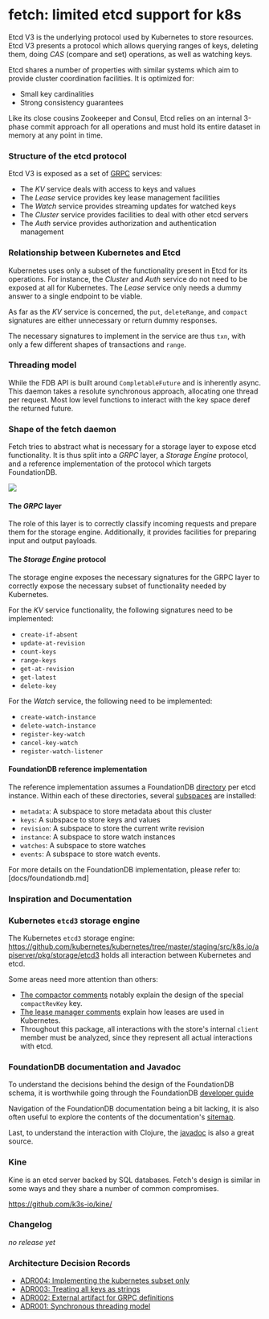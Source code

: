 fetch: limited etcd support for k8s
===================================

Etcd V3 is the underlying protocol used by Kubernetes to store
resources. Etcd V3 presents a protocol which allows querying ranges
of keys, deleting them, doing *CAS* (compare and set) operations,
as well as watching keys.

Etcd shares a number of properties with similar systems which
aim to provide cluster coordination facilities. It is optimized for:

- Small key cardinalities
- Strong consistency guarantees

Like its close cousins Zookeeper and Consul, Etcd relies on an
internal 3-phase commit approach for all operations and must hold its
entire dataset in memory at any point in time.

### Structure of the etcd protocol

Etcd V3 is exposed as a set of [GRPC](https://grpc.io) services:

- The *KV* service deals with access to keys and values
- The *Lease* service provides key lease management facilities
- The *Watch* service provides streaming updates for watched keys
- The *Cluster* service provides facilities to deal with other etcd servers
- The *Auth* service provides authorization and authentication management

### Relationship between Kubernetes and Etcd

Kubernetes uses only a subset of the functionality present in Etcd for
its operations. For instance, the *Cluster* and *Auth* service do not
need to be exposed at all for Kubernetes. The *Lease* service only
needs a dummy answer to a single endpoint to be viable.

As far as the *KV* service is concerned, the `put`, `deleteRange`,
and `compact` signatures are either unnecessary or return dummy
responses.

The necessary signatures to implement in the service are thus
`txn`, with only a few different shapes of transactions and `range`.

### Threading model

While the FDB API is built around `CompletableFuture` and is inherently
async. This daemon takes a resolute synchronous approach, allocating one
thread per request. Most low level functions to interact with the key space
deref the returned future.

### Shape of the fetch daemon

Fetch tries to abstract what is necessary for a storage layer to expose
etcd functionality. It is thus split into a *GRPC* layer, a *Storage Engine*
protocol, and a reference implementation of the protocol which targets
FoundationDB.

![](http://img.sos-ch-dk-2.exo.io/fetch/architecture.png)

#### The *GRPC* layer

The role of this layer is to correctly classify incoming requests
and prepare them for the storage engine. Additionally, it provides
facilities for preparing input and output payloads.

#### The *Storage Engine* protocol

The storage engine exposes the necessary signatures for the GRPC layer
to correctly expose the necessary subset of functionality needed by
Kubernetes.

For the *KV* service functionality, the following signatures need to
be implemented:

- `create-if-absent`
- `update-at-revision`
- `count-keys`
- `range-keys`
- `get-at-revision`
- `get-latest`
- `delete-key`

For the *Watch* service, the following need to be implemented:

- `create-watch-instance`
- `delete-watch-instance`
- `register-key-watch`
- `cancel-key-watch`
- `register-watch-listener`

#### FoundationDB reference implementation

The reference implementation assumes a FoundationDB [directory](https://apple.github.io/foundationdb/developer-guide.html#directories)
per etcd instance. Within each of these directories, several [subspaces](https://apple.github.io/foundationdb/developer-guide.html#subspaces)
are installed:

- `metadata`: A subspace to store metadata about this cluster
- `keys`: A subspace to store keys and values
- `revision`: A subspace to store the current write revision
- `instance`: A subspace to store watch instances
- `watches`: A subspace to store watches
- `events`: A subspace to store watch events.

For more details on the FoundationDB implementation, please refer to: [docs/foundationdb.md]

### Inspiration and Documentation

### Kubernetes `etcd3` storage engine

The Kubernetes `etcd3` storage engine:
https://github.com/kubernetes/kubernetes/tree/master/staging/src/k8s.io/apiserver/pkg/storage/etcd3
holds all interaction between Kubernetes and etcd.

Some areas need more attention than others:

- [The compactor comments](https://github.com/kubernetes/kubernetes/blob/master/staging/src/k8s.io/apiserver/pkg/storage/etcd3/compact.go#L73)
  notably explain the design of the special `compactRevKey` key.
- [The lease manager comments](https://github.com/kubernetes/kubernetes/blob/master/staging/src/k8s.io/apiserver/pkg/storage/etcd3/lease_manager.go)
  explain how leases are used in Kubernetes.
- Throughout this package, all interactions with the store's internal `client`
  member must be analyzed, since they represent all actual interactions with
  etcd.

### FoundationDB documentation and Javadoc

To understand the decisions behind the design of the FoundationDB
schema, it is worthwhile going through the FoundationDB [developer
guide](https://apple.github.io/foundationdb/developer-guide.html)

Navigation of the FoundationDB documentation being a bit lacking, it is
also often useful to explore the contents of the documentation's
[sitemap](https://apple.github.io/foundationdb/contents.html).

Last, to understand the interaction with Clojure, the
[javadoc](https://apple.github.io/foundationdb/javadoc/index.html) is also a
great source.

### Kine

Kine is an etcd server backed by SQL databases. Fetch's design is similar
in some ways and they share a number of common compromises.

https://github.com/k3s-io/kine/


### Changelog

*no release yet*

### Architecture Decision Records

- [ADR004: Implementing the kubernetes subset only](docs/adrs/adr004.md)
- [ADR003: Treating all keys as strings](docs/adrs/adr003.md)
- [ADR002: External artifact for GRPC definitions](docs/adrs/adr002.md)
- [ADR001: Synchronous threading model](docs/adrs/adr001.md)
